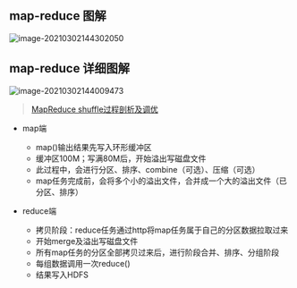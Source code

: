 ## map-reduce 图解

![image-20210302144302050](https://gitee.com/TurboWay/blogimg/raw/master/img/image-20210302144302050.png)


## map-reduce 详细图解 [](https://blog.csdn.net/bingduanlbd/article/details/51933914)

![image-20210302144009473](https://gitee.com/TurboWay/blogimg/raw/master/img/image-20210302144009473.png)


>[MapReduce shuffle过程剖析及调优](https://blog.csdn.net/bingduanlbd/article/details/51933914)

* map端
  * map()输出结果先写入环形缓冲区
  * 缓冲区100M；写满80M后，开始溢出写磁盘文件
  * 此过程中，会进行分区、排序、combine（可选）、压缩（可选）
  * map任务完成前，会将多个小的溢出文件，合并成一个大的溢出文件（已分区、排序）
  
* reduce端
  * 拷贝阶段：reduce任务通过http将map任务属于自己的分区数据拉取过来
  * 开始merge及溢出写磁盘文件
  * 所有map任务的分区全部拷贝过来后，进行阶段合并、排序、分组阶段
  * 每组数据调用一次reduce()
  * 结果写入HDFS